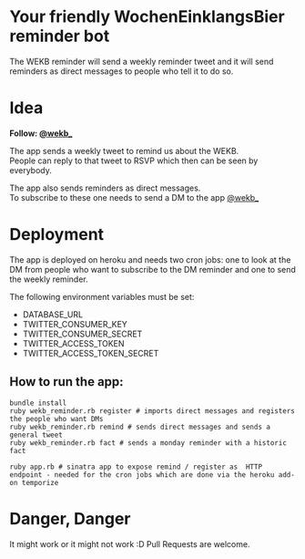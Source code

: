 Your friendly WochenEinklangsBier reminder bot
================

The WEKB reminder will send a weekly reminder tweet and it will send reminders as direct messages to people who tell it to do so.

Idea
============

__Follow: [@wekb_](https://twitter.com/wekb_)__

The app sends a weekly tweet to remind us about the WEKB.  
People can reply to that tweet to RSVP which then can be seen by everybody.

The app also sends reminders as direct messages.  
To subscribe to these one needs to send a DM to the app [@wekb_](https://twitter.com/wekb_) 


Deployment
============

The app is deployed on heroku and needs two cron jobs: one to look at the DM from people who want to subscribe to the DM reminder and one to send the weekly reminder. 

The following environment variables must be set: 


* DATABASE_URL
* TWITTER_CONSUMER_KEY
* TWITTER_CONSUMER_SECRET
* TWITTER_ACCESS_TOKEN
* TWITTER_ACCESS_TOKEN_SECRET


How to run the app:
--------------

    bundle install
    ruby wekb_reminder.rb register # imports direct messages and registers the people who want DMs
    ruby wekb_reminder.rb remind # sends direct messages and sends a general tweet
    ruby wekb_reminder.rb fact # sends a monday reminder with a historic fact

    ruby app.rb # sinatra app to expose remind / register as  HTTP endpoint - needed for the cron jobs which are done via the heroku add-on temporize


Danger, Danger
==================

It might work or it might not work :D Pull Requests are welcome.


